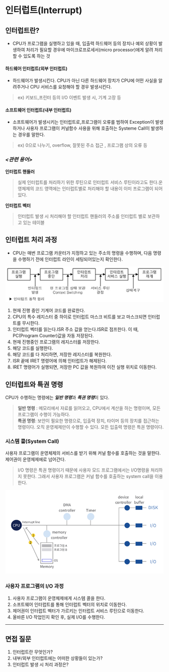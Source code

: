 # 인터럽트(Interrupt)

## **인터럽트란?**
- CPU가 프로그램을 실행하고 있을 때, 입출력 하드웨어 등의 장치나 예외 상황이 발생하여 처리가 필요할 경우에 마이크로프로세서(micro processor)에게 알려 처리할 수 있도록 하는 것   


#### **하드웨어 인터럽트(외부 인터럽트)**
- 하드웨어가 발생시킨다. CPU가 아닌 다른 하드웨어 장치가 CPU에 어떤 사실을 알려주거나 CPU 서비스를 요청해야 할 경우 발생시킨다.
> ex) 키보드,프린터 등의 I/O 이벤트 발생 시, 기계 고장 등

#### **소프트웨어 인터럽트(내부 인터럽트)**
- 소프트웨어가 발생시키는 인터럽트로,프로그램이 오류를 범하여 Exception이 발생하거나 사용자 프로그램이 커널함수 사용을 위해 호출하는 Systeme Call이 발생하는 경우를 말한다.
> ex) 0으로 나누기, overflow, 잘못된 주소 접근 , 프로그램 상의 오류 등

### ***<관련 용어>***
**인터럽트 핸들러**  
>실제 인터럽트를 처리하기 위한 루틴으로 인터럽트 서비스 루틴이라고도 한다.운영체제의 코드 영역에는 인터럽트별로 처리해야 할 내용이 이미 프로그램이 되어 있다.

**인터럽트 벡터**   
>인터럽트 발생 시 처리해야 할 인터럽트 핸들러의 주소를 인터럽트 별로 보관하고 있는 테이블


## **인터럽트 처리 과정**

- CPU는 매번 프로그램 카운터가 지정하고 있는 주소의 명령을 수행하며, 다음 명령을 수행하기 전에 인터럽트 라인이 세팅되어있는지 확인한다.

<img src="./images/Interrupt/interruptProcess.png">

1. 현재 진행 중인 기계어 코드를 완료한다.      
2. CPU의 특수 레지스터 중 하이로 인터럽트 마스크 비트를 보고 마스크되면 인터럽트를 무시한다.   
4. 인터럽트 벡터를 읽는다.ISR 주소 값을 얻는다.ISR로 점프한다. 이 때, PC(Program Counter)값을 자동 저장된다.   
5. 현재 진행중인 프로그램의 레지스터를 저장한다.   
6. 해당 코드를 실행한다.   
7. 해당 코드를 다 처리하면, 저장한 레지스터를 복원한다.   
8. ISR 끝에 IRET 명령어에 의해 인터럽트가 해제된다.   
9. IRET 명령어가 실행되면, 저장한 PC 값을 복원하여 이전 실행 위치로 이동한다.   


## **인터럽트와 특권 명령**

CPU가 수행하는 명령에는 ***일반 명령***과 ***특권 명령***이 있다.

> **일반 명령** : 메모리에서 자료를 읽어오고, CPU에서 계산을 하는 명령이며, 모든 프로그램이 수행이 가능하다.   
**특권 명령**: 보안이 필요한 명령으로, 입출력 장치, 타이머 등의 장치를 접근하는 명령이다. 오직 운영체제만이 수행할 수 있다. 모든 입출력 명령은 특권 명령이다.

### **시스템 콜(System Call)**

사용자 프로그램이 운영체제의 서비스를 받기 위해 커널 함수를 호출하는 것을 말한다. 제어권이 운영체제에로 넘어간다.

> I/O 명령은 특권 명령이기 때문에 사용자 모드 프로그램에서는 I/O명령을 처리하지 못한다. 그래서 사용자 프로그램은 커널 함수를 호출하는 system call을 이용한다.

<img src = "./images/Interrupt/interruptSystemcall.png">

### 사용자 프로그램의 I/O 과정
1. 사용자 프로그램이 운영체제에게 시스템 콜을 한다.
2. 소프트웨어 인터럽트를 통해 인터럽트 벡터의 위치로 이동한다.
3. 제어권이 인터럽트 벡터가 가르키는 인터럽트 서비스 루틴으로 이동한다.
4. 올바른 I/O 작업인지 확인 후, 실제 I/O를 수행한다.

---
## **면접 질문**

1. 인터럽트란 무엇인가?
2. 내부/외부 인터럽트에는 어떠한 상황들이 있는가?
3. 인터럽트 발생 시 처리 과정은? 
